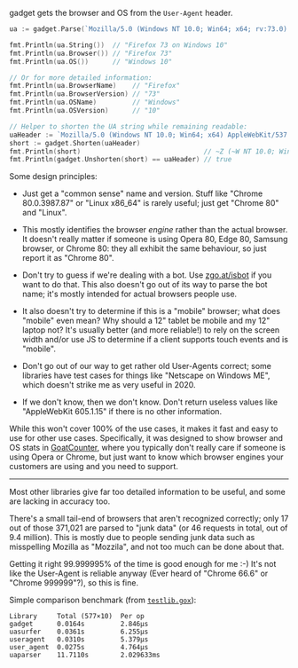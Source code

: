 gadget gets the browser and OS from the `User-Agent` header.

```go
ua := gadget.Parse(`Mozilla/5.0 (Windows NT 10.0; Win64; x64; rv:73.0) Gecko/20100101 Firefox/73.0`)

fmt.Println(ua.String())  // "Firefox 73 on Windows 10"
fmt.Println(ua.Browser()) // "Firefox 73"
fmt.Println(ua.OS())      // "Windows 10"

// Or for more detailed information:
fmt.Println(ua.BrowserName)    // "Firefox"
fmt.Println(ua.BrowserVersion) // "73"
fmt.Println(ua.OSName)         // "Windows"
fmt.Println(ua.OSVersion)      // "10"

// Helper to shorten the UA string while remaining readable:
uaHeader := `Mozilla/5.0 (Windows NT 10.0; Win64; x64) AppleWebKit/537.36 (KHTML, like Gecko) Chrome/81.0.4029.0 Safari/537.36`
short := gadget.Shorten(uaHeader)
fmt.Println(short)                               // ~Z (~W NT 10.0; Win64; x64) ~a537.36 ~G ~c81.0.4029.0 ~s537.36
fmt.Println(gadget.Unshorten(short) == uaHeader) // true
```

Some design principles:

- Just get a "common sense" name and version. Stuff like "Chrome 80.0.3987.87"
  or "Linux x86_64" is rarely useful; just get "Chrome 80" and "Linux".

- This mostly identifies the browser *engine* rather than the actual browser. It
  doesn't really matter if someone is using Opera 80, Edge 80, Samsung browser,
  or Chrome 80: they all exhibit the same behaviour, so just report it as
  "Chrome 80".

- Don't try to guess if we're dealing with a bot. Use [zgo.at/isbot][isbot] if
  you want to do that. This also doesn't go out of its way to parse the bot
  name; it's mostly intended for actual browsers people use.

- It also doesn't try to determine if this is a "mobile" browser; what does
  "mobile" even mean? Why should a 12" tablet be mobile and my 12" laptop not?
  It's usually better (and more reliable!) to rely on the screen width and/or
  use JS to determine if a client supports touch events and is "mobile".

- Don't go out of our way to get rather old User-Agents correct; some libraries
  have test cases for things like "Netscape on Windows ME", which doesn't strike
  me as very useful in 2020.

- If we don't know, then we don't know. Don't return useless values like
  "AppleWebKit 605.1.15" if there is no other information.

While this won't cover 100% of the use cases, it makes it fast and easy to use
for other use cases. Specifically, it was designed to show browser and OS stats
in [GoatCounter][gc], where you typically don't really care if someone is using
Opera or Chrome, but just want to know which browser engines your customers are
using and you need to support.

[isbot]: https://github.com/zgoat/isbot
[gc]: https://github.com/zgoat/goatcounter

---

Most other libraries give far too detailed information to be useful, and some
are lacking in accuracy too.

There's a small tail-end of browsers that aren't recognized correctly; only 17
out of those 371,021 are parsed to "junk data" (or 46 requests in total, out of
9.4 million). This is mostly due to people sending junk data such as misspelling
Mozilla as "Mozzila", and not too much can be done about that.

Getting it right 99.999995% of the time is good enough for me :-) It's not like
the User-Agent is reliable anyway (Ever heard of "Chrome 66.6" or "Chrome
999999"?), so this is fine.

Simple comparison benchmark (from [`testlib.gox`](/testlib.gox)):

    Library     Total (577×10)  Per op
    gadget      0.0164s         2.846µs
    uasurfer    0.0361s         6.255µs
    useragent   0.0310s         5.379µs
    user_agent  0.0275s         4.764µs
    uaparser    11.7110s        2.029633ms
